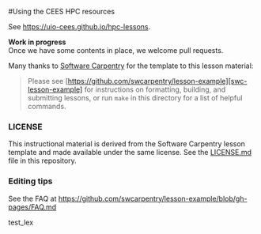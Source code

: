 #Using the CEES HPC resources

See <https://uio-cees.github.io/hpc-lessons>.

**Work in progress**  
Once we have some contents in place, we welcome pull requests.

Many thanks to [Software Carpentry](software-carpentry.org) for the template to this lesson material:

> Please see [https://github.com/swcarpentry/lesson-example][swc-lesson-example]
> for instructions on formatting, building, and submitting lessons,
> or run `make` in this directory for a list of helpful commands.


### LICENSE

This instructional material is derived from the Software Carpentry lesson template and made available under the same license. See the [LICENSE.md](LICENSE.md) file in this repository.

### Editing tips
See the FAQ at <https://github.com/swcarpentry/lesson-example/blob/gh-pages/FAQ.md>

test_lex

